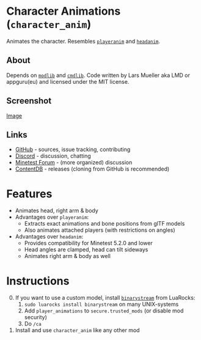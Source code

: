 # Character Animations (`character_anim`)

Animates the character. Resembles [`playeranim`](https://github.com/minetest-mods/playeranim) and [`headanim`](https://github.com/LoneWolfHT/headanim).

## About

Depends on [`modlib`](https://github.com/appgurueu/modlib) and [`cmdlib`](https://github.com/appgurueu/cmdlib). Code written by Lars Mueller aka LMD or appguru(eu) and licensed under the MIT license.

## Screenshot

[Image](screenshot.png)

## Links

* [GitHub](https://github.com/appgurueu/character_anim) - sources, issue tracking, contributing
* [Discord](https://discordapp.com/invite/ysP74by) - discussion, chatting
* [Minetest Forum](https://forum.minetest.net/viewtopic.php?f=9&t=24945) - (more organized) discussion <!-- TODO -->
* [ContentDB](https://content.minetest.net/packages/LMD/character_anim) - releases (cloning from GitHub is recommended)

# Features

* Animates head, right arm & body
* Advantages over `playeranim`:
  * Extracts exact animations and bone positions from glTF models
  * Also animates attached players (with restrictions on angles)
* Advantages over `headanim`:
  * Provides compatibility for Minetest 5.2.0 and lower
  * Head angles are clamped, head can tilt sideways
  * Animates right arm & body as well

# Instructions

0. If you want to use a custom model, install [`binarystream`](https://luarocks.org/modules/Tarik02/binarystream) from LuaRocks:
   1. `sudo luarocks install binarystream` on many UNIX-systems
   2. Add `player_animations` to `secure.trusted_mods` (or disable mod security)
   3. Do `/ca `
1. Install and use `character_anim` like any other mod
